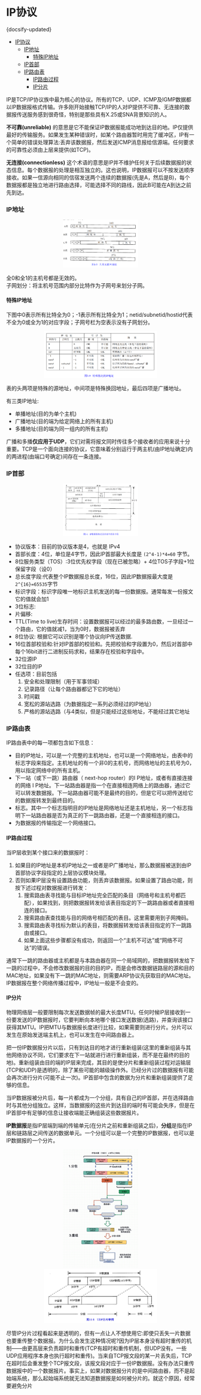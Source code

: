 # IP协议
{docsify-updated}

- [IP协议](#ip协议)
    - [IP地址](#ip地址)
      - [特殊IP地址](#特殊ip地址)
    - [IP首部](#ip首部)
    - [IP路由表](#ip路由表)
      - [IP路由过程](#ip路由过程)
      - [IP分片](#ip分片)


IP是TCP/IP协议族中最为核心的协议。所有的TCP、UDP、ICMP及IGMP数据都以IP数据报格式传输。许多刚开始接触TCP/IP的人对IP提供不可靠、无连接的数据报传送服务感到很奇怪，特别是那些具有X.25或SNA背景知识的人。

**不可靠(unreliable)** 的意思是它不能保证IP数据报能成功地到达目的地。IP仅提供最好的传输服务。如果发生某种错误时，如某个路由器暂时用完了缓冲区，IP有一个简单的错误处理算法:丢弃该数据报，然后发送ICMP消息报给信源端。任何要求的可靠性必须由上层来提供(如TCP)。

**无连接(connectionless)** 这个术语的意思是IP并不维护任何关于后续数据报的状态信息。每个数据报的处理是相互独立的。这也说明，IP数据报可以不按发送顺序接收。如果一信源向相同的信宿发送两个连续的数据报(先是A，然后是B)，每个数据报都是独立地进行路由选择，可能选择不同的路线，因此B可能在A到达之前先到达。

### IP地址
<center><img src="pics/ip-address.png" alt="" width="40%"></center>

全0和全1的主机号都是无效的。  
子网划分：将主机号范围内部分比特作为子网号来划分子网。

#### 特殊IP地址
下图中0表示所有比特全为0；-1表示所有比特全为1；netid/subnetid/hostid代表不全为0或全为1的对应字段；子网号栏为空表示没有子网划分。
<center><img src="pics/special-ip.png" alt="" width="60%"></center>

表的头两项是特殊的源地址，中间项是特殊换回地址，最后四项是广播地址。

有三类IP地址:
+ 单播地址(目的为单个主机)
+ 广播地址(目的端为给定网络上的所有主机)
+ 多播地址(目的端为同一组内的所有主机)

广播和多播**仅应用于UDP**，它们对需将报文同时传往多个接收者的应用来说十分重要。TCP是一个面向连接的协议，它意味着分别运行于两主机(由IP地址确定)内的两进程(由端口号确定)间存在一条连接。

### IP首部
<center><img src="pics/ip-header.png" alt="" width="40%" height=40%></center>

+ 协议版本：目前的协议版本是4，也就是 IPv4
+ 首部长度：4位，单位是4字节，因此IP首部最大长度是 `(2^4-1)*4=60`  字节。
+ 8位服务类型（TOS）:3位优先权字段（现在已被忽略）+ 4位TOS子字段+1位保留字段（设0）
+ 总长度字段:代表整个IP数据报总长度，16位，因此IP数据报最大度是 `2^{16}=65535`字节
+ 标识字段：标识字段唯一地标识主机发送的每一份数据报。通常每发一份报文它的值就会加1
+ 3位标志:
+ 片偏移:
+ TTL(Time to live)生存时间：设置数据报可以经过的最多路由数，一旦经过一个路由，它的值就减1，当为0时，数据报被丢弃
+ 8位协议: 根据它可以识别是哪个协议向IP传送数据.
+ 16位首部校验和:针对IP首部的校验和。先把校验和字段置为0，然后对首部中每个16bit进行二进制反码求和，结果存在校验和字段中。
+ 32位源IP
+ 32位目的IP
+ 任选项：目前包括
    1. 安全和处理限制（用于军事领域）
    2. 记录路径（让每个路由器都记下它的地址）
    3. 时间戳
    4. 宽松的源站选路（为数据指定一系列必须经过的IP地址）
    5. 严格的源站选路（与4类似，但是只能经过这些地址，不能经过其它地址

### IP路由表
IP路由表中的每一项都包含如下信息：

+ 目的IP地址，可以是一个完整的主机地址，也可以是一个网络地址，由表中的标志字段来指定。主机地址的有一个非0的主机号，而网络地址的主机号为0，用以指定网络中的所有主机。
+ 下一站（或下一跳）路由器（ next-hop router）的I P地址，或者有直接连接的网络 I P地址。下一站路由器是指一个在直接相连网络上的路由器，通过它可以转发数据报。下一站路由器可能不是最终的目的，但是它可以把传送给它的数据报转发到最终目的。
+ 标志。其中一个标志指明目的IP地址是网络地址还是主机地址，另一个标志指明下一站路由器是否为真正的下一跳路由器，还是一个直接相连的接口。
+ 为数据报的传输指定一个网络接口。

#### IP路由过程
当IP层收到某个接口来的数据报时：

1. 如果目的IP地址是本机IP地址之一或者是IP广播地址，那么数据报被送到由IP首部协议字段指定的上层协议模块处理。
2. 否则如果IP层没有设置路由功能，则丢弃该数据报。如果设置了路由功能，则按下述过程对数据报进行转发：
   1. 搜索路由表寻找能与目标IP地址完全匹配的条目（网络号和主机号都匹配），如果找到，则把数据报转发给该表目指定的下一跳路由器或者直接相连的接口。
   2. 搜索路由表查找能与目的网络号相匹配的表目。这里需要用到子网掩码。
   3. 搜索路由表寻找标为默认的表目，将数据报转发给该表目指定的下一跳路由或接口。
   4. 如果上面这些步骤都没有成功，则返回一个“主机不可达”或“网络不可达”的错误。

通常下一跳的路由器或主机都是与本路由器在同一个局域网的，把数据报转发给下一跳的过程中，不会修改数据报的目的目的IP，而是会修改数据链路层的源和目的MAC地址，如果没有下一跳的MAC地址，则需要ARP协议先获取目的MAC地址。IP数据报在整个网络传播过程中，IP地址一般是不会变的。

#### IP分片
物理网络层一般要限制每次发送数据帧的最大长度MTU。任何时候IP层接收到一份要发送的IP数据报时，它要判断向本地哪个接口发送数据(选路)，并查询该接口获得其MTU。IP把MTU与数据报长度进行比较，如果需要则进行分片。分片可以发生在原始发送端主机上，也可以发生在中间路由器上。

把一份IP数据报分片以后，只有到达目的地才进行重新组装(这里的重新组装与其他网络协议不同，它们要求在下一站就进行进行重新组装，而不是在最终的目的地)。重新组装由目的端的IP层来完成，其目的是使分片和重新组装过程对运输层(TCP和UDP)是透明的，除了某些可能的越级操作外。已经分片过的数据报有可能会再次进行分片(可能不止一次)。IP首部中包含的数据为分片和重新组装提供了足够的信息。

当IP数据报被分片后，每一片都成为一个分组，具有自己的IP首部，并在选择路由时与其他分组独立。这样，当数据报的这些片到达目的端时有可能会失序，但是在IP首部中有足够的信息让接收端能正确组装这些数据报片。

**IP数据报**是指IP层端到端的传输单元(在分片之前和重新组装之后)，**分组**是指在IP层和链路层之间传送的数据单元。一个分组可以是一个完整的IP数据报，也可以是IP数据报的一个分片。

<center><img src="pics/ip-fragment.png" width="40%"></center>
<center><img src="pics/ip-split.jpg" width="60%"></center>

尽管IP分片过程看起来是透明的，但有一点让人不想使用它:即使只丢失一片数据也要重传整个数据报。为什么会发生这种情况呢?因为IP层本身没有超时重传的机制——由更高层来负责超时和重传(TCP有超时和重传机制，但UDP没有。一些UDP应用程序本身也执行超时和重传)。当来自TCP报文段的某一片丢失后，TCP在超时后会重发整个TCP报文段，该报文段对应于一份IP数据报。没有办法只重传数据报中的一个数据报片。事实上，如果对数据报分片的是中间路由器，而不是起始端系统，那么起始端系统就无法知道数据报是如何被分片的。就这个原因，经常要避免分片